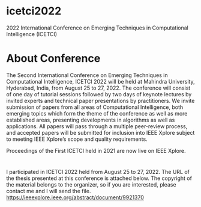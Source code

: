 # icetci2022

2022 International Conference on Emerging Techniques in Computational Intelligence (ICETCI)

# About Conference
The Second International Conference on Emerging Techniques in Computational Intelligence, ICETCI 2022 will be held at Mahindra University, Hyderabad, India, from August 25 to 27, 2022. The conference will consist of one day of tutorial sessions followed by two days of keynote lectures by invited experts and technical paper presentations by practitioners. We invite submission of papers from all areas of Computational Intelligence, both emerging topics which form the theme of the conference as well as more established areas, presenting developments in algorithms as well as applications. All papers will pass through a multiple peer-review process, and accepted papers will be submitted for inclusion into IEEE Xplore subject to meeting IEEE Xplore’s scope and quality requirements.

Proceedings of the First ICETCI held in 2021 are now live on IEEE Xplore.

#
I participated in ICETCI 2022 held from August 25 to 27, 2022. The URL of the thesis presented at this conference is attached below. The copyright of the material belongs to the organizer, so if you are interested, please contact me and I will send the file.
https://ieeexplore.ieee.org/abstract/document/9921370

